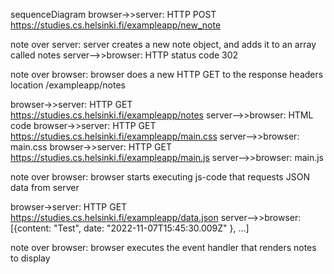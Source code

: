 sequenceDiagram
browser->>server: HTTP POST https://studies.cs.helsinki.fi/exampleapp/new_note

note over server: server creates a new note object, and adds it to an array called notes
server-->>browser: HTTP status code 302

note over browser: browser does a new HTTP GET to the response headers location /exampleapp/notes

browser->>server: HTTP GET https://studies.cs.helsinki.fi/exampleapp/notes
server-->>browser: HTML code
browser->>server: HTTP GET https://studies.cs.helsinki.fi/exampleapp/main.css
server-->>browser: main.css
browser->>server: HTTP GET https://studies.cs.helsinki.fi/exampleapp/main.js
server-->>browser: main.js

note over browser: browser starts executing js-code that requests JSON data from server 

browser->server: HTTP GET https://studies.cs.helsinki.fi/exampleapp/data.json
server-->>browser: [{content: "Test", date: "2022-11-07T15:45:30.009Z" }, ...]

note over browser: browser executes the event handler that renders notes to display
